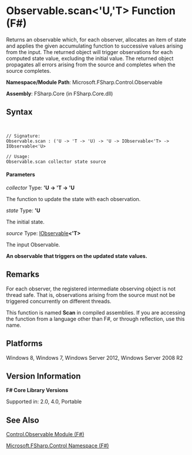 # Observable.scan<'U,'T> Function (F#)

Returns an observable which, for each observer, allocates an item of state and applies the given accumulating function to successive values arising from the input. The returned object will trigger observations for each computed state value, excluding the initial value. The returned object propagates all errors arising from the source and completes when the source completes.

**Namespace/Module Path**: Microsoft.FSharp.Control.Observable

**Assembly**: FSharp.Core (in FSharp.Core.dll)


## Syntax


```


// Signature:
Observable.scan : ('U -> 'T -> 'U) -> 'U -> IObservable<'T> -> IObservable<'U>

// Usage:
Observable.scan collector state source

```



#### Parameters
*collector*
Type: **'U -&gt; 'T -&gt; 'U**


The function to update the state with each observation.


*state*
Type: **'U**


The initial state.


*source*
Type: [IObservable](http://msdn.microsoft.com/en-us/library/04855e2b-42e4-4342-860a-b86566c4f2d9)**&lt;'T&gt;**


The input Observable.



**An observable that triggers on the updated state values.**
## Remarks
For each observer, the registered intermediate observing object is not thread safe. That is, observations arising from the source must not be triggered concurrently on different threads.

This function is named **Scan** in compiled assemblies. If you are accessing the function from a language other than F#, or through reflection, use this name.


## Platforms
Windows 8, Windows 7, Windows Server 2012, Windows Server 2008 R2


## Version Information
**F# Core Library Versions**

Supported in: 2.0, 4.0, Portable




## See Also
[Control.Observable Module &#40;F&#35;&#41;](Control.Observable-Module-%28FSharp%29.md)

[Microsoft.FSharp.Control Namespace &#40;F&#35;&#41;](Microsoft.FSharp.Control-Namespace-%28FSharp%29.md)


